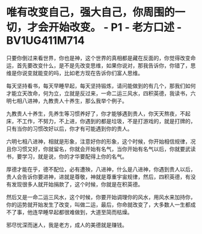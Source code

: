 # 唯有改变自己，强大自己，你周围的一切，才会开始改变。 - P1 - 老方口述 - BV1UG411M714

只要你倒过来看世界，你也是神，这个世界的真相都是藏在反面的，你觉得改变命运，首先要改变什么，是不是先改变思维，如果你说对，那我告诉你，你错了，思维是你说变就能变的吗，比如老方现在告诉你们富人思维。

每天坚持看书，每天早睡早起，每天坚持锻炼，请问能做到的有几个，那我们如何才能立天改命，何为立，立就是反过来，一命二运三风水，四积英德，我读书，六明七相八进神，九教贵人十养生，那么我举个例子。

九教贵人十养生，先养生等习惯养好了，你才能够遇到贵人，你天天熬夜，不起床，不工作，不努力，不上进，你遇到的都是垃圾，不是打游戏的，就是打牌的，只有当你的习惯改好以后，你才有可能遇到你的贵人。

六明七相八进神，相就是形象，注意好你的形象，这个时候，你开始相信规律，况且你习惯又好，你就留名，你就会开始有名气，当你开始有名气以后，你就要武读书，要学习，就是说，你的才华要配得上你的名气。

厚德才能在乎，德不配位，必有遭殃，八进神，什么是八进神，你遇到贵人以后，贵人会告诉你要进神，进就是尊敬，神就是尊重宇宙规律，然后，四积英德，有没有发现很多人就开始捐款了，这个时候，你就是在积英德。

然后又是一命二运三风水，这个时候，你要开始调理你的风水，用风水来加持你，你的运势就开始发生了改变，叫做二运，最后，你命就改变了，大多数人一生都成不了事，他连早睡早起都很难做到，大道至简而枯燥。

邪尽忧深而迷人，我是老方，成人的美德就是赚钱。